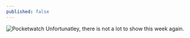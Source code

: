 ```yaml
---
published: false
---
```


![Pocketwatch]()
Unfortunatley, there is not a lot to show this week again.
